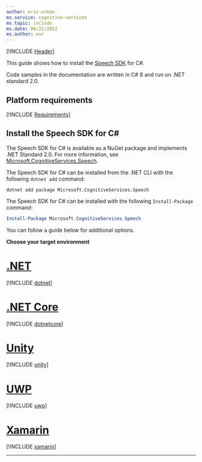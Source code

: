```yaml
---
author: eric-urban
ms.service: cognitive-services
ms.topic: include
ms.date: 06/21/2022
ms.author: eur
---
```


[!INCLUDE [Header](../../common/csharp.md)]

This guide shows how to install the [Speech SDK](~/articles/cognitive-services/speech-service/speech-sdk.md) for C#. 

Code samples in the documentation are written in C# 8 and run on .NET standard 2.0.

## Platform requirements

[!INCLUDE [Requirements](csharp-requirements.md)]

## Install the Speech SDK for C#

The Speech SDK for C# is available as a NuGet package and implements .NET Standard 2.0. For more information, see <a href="https://www.nuget.org/packages/Microsoft.CognitiveServices.Speech" target="_blank">Microsoft.CognitiveServices.Speech</a>.

The Speech SDK for C# can be installed from the .NET CLI with the following `dotnet add` command:

```dotnetcli
dotnet add package Microsoft.CognitiveServices.Speech
```

The Speech SDK for C# can be installed with the following `Install-Package` command:

```powershell
Install-Package Microsoft.CognitiveServices.Speech
```

You can follow a guide below for additional options.

**Choose your target environment**

# [.NET](#tab/dotnet)

[!INCLUDE [dotnet](csharp-dotnet-windows.md)]

# [.NET Core](#tab/dotnetcore)

[!INCLUDE [dotnetcore](csharp-dotnetcore-windows.md)]

# [Unity](#tab/unity)

[!INCLUDE [unity](csharp-unity.md)]

# [UWP](#tab/uwp)

[!INCLUDE [uwp](csharp-uwp.md)]

# [Xamarin](#tab/xamarin)

[!INCLUDE [xamarin](csharp-xamarin.md)]

* * *

